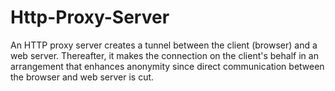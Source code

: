 # Http-Proxy-Server
An HTTP proxy server creates a tunnel between the client (browser) and a web server. Thereafter, it makes the connection on the client's behalf in an arrangement that enhances anonymity since direct communication between the browser and web server is cut.
